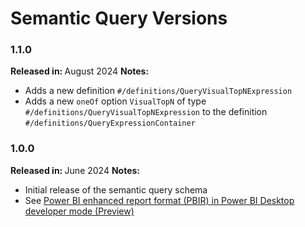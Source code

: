 # Semantic Query Versions

### 1.1.0

<b>Released in: </b> August 2024
<b>Notes: </b> 
- Adds a new definition `#/definitions/QueryVisualTopNExpression`
- Adds a new `oneOf` option `VisualTopN` of type `#/definitions/QueryVisualTopNExpression` to the definition `#/definitions/QueryExpressionContainer`

### 1.0.0

<b>Released in: </b> June 2024
<b>Notes: </b> 
- Initial release of the semantic query schema
- See [Power BI enhanced report format (PBIR) in Power BI Desktop developer mode (Preview)](https://powerbi.microsoft.com/en-us/blog/power-bi-enhanced-report-format-pbir-in-power-bi-desktop-developer-mode-preview/)